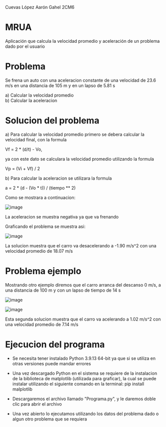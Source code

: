 Cuevas López Aarón Gahel 2CM6
# MRUA
Aplicación que calcula la velocidad promedio y aceleración de un problema dado por el usuario

# Problema 
Se frena un auto con una aceleracion constante de una velocidad de 23.6 m/s en una distancia de 105 m y en un lapso de 5.81 s                        
 
 a) Calcular la velocidad promedio                                          
 b) Calcular la aceleracion

# Solucion del problema
a) Para calcular la velocidad promedio primero se debera calcular la velocidad final, con la formula  

Vf = 2 * (d/t) - Vo, 

ya con este dato se calculara la velocidad promedio utilizando la formula 

Vp = (Vi + Vf) / 2

b) Para calcular la aceleracion se utilizara la formula 

a = 2 * (d - (Vo * t)) / (tiempo ** 2)

Como se mostrara a continuacion:

![image](https://github.com/AaronCuevas/MRUA/assets/137372569/77410ba9-c23d-4b7d-8b6e-f987bebd9317)

La aceleracion se muestra negativa ya que va frenando

Graficando el problema se muestra asi:

![image](https://github.com/AaronCuevas/MRUA/assets/137372569/b5741abf-edb5-49d8-883e-ad6355474cb7)

La solucion muestra que el carro va desacelerando a -1.90 m/s^2 con una velocidad promedio de 18.07 m/s

# Problema ejemplo

Mostrando otro ejemplo diremos que el carro arranca del descanso 0 m/s, a una distancia de 100 m y con un lapso de tiempo de 14 s

![image](https://github.com/AaronCuevas/MRUA/assets/137372569/910e64d3-3648-4bb7-be15-cb93866d629f)



![image](https://github.com/AaronCuevas/MRUA/assets/137372569/c1bce8ad-4de6-446a-914d-bcf8618bbced)

Esta segunda solucion muestra que el carro va acelerando a 1.02 m/s^2 con una velocidad promedio de 7.14 m/s

# Ejecucion del programa 

* Se necesita tener instalado Python 3.9.13 64-bit ya que si se utiliza en otras versiones puede mandar errores

* Una vez descargado Python en el sistema se requiere de la instalacion de la biblioteca de matplotlib (utilizada para graficar), la cual se puede instalar utilizando el siguiente comando en la terminal: pip install malplotlib

* Descargaremos el archivo llamado "Programa.py", y le daremos doble clic para abrir el archivo

* Una vez abierto lo ejecutamos utilizando los datos del problema dado o algun otro problema que se requiera



